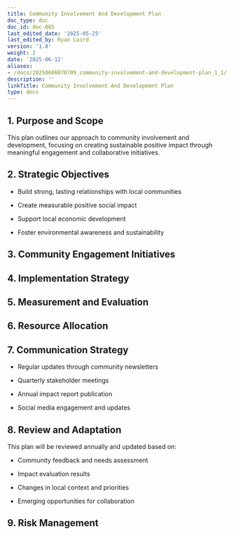 ```yaml
---
title: Community Involvement And Development Plan
doc_type: doc
doc_id: doc-085
last_edited_date: '2025-05-25'
last_edited_by: Ryan Laird
version: '1.0'
weight: 2
date: '2025-06-12'
aliases:
- /docs/20250606070709_community-involvement-and-development-plan_1_1/
description: ''
linkTitle: Community Involvement And Development Plan
type: docs
---
```


<!-- Unsupported block type: table_of_contents -->

## 1. Purpose and Scope

This plan outlines our approach to community involvement and development, focusing on creating sustainable positive impact through meaningful engagement and collaborative initiatives.

## 2. Strategic Objectives

- Build strong, lasting relationships with local communities

- Create measurable positive social impact

- Support local economic development

- Foster environmental awareness and sustainability

## 3. Community Engagement Initiatives

<!-- Unsupported block type: toggle -->

<!-- Unsupported block type: toggle -->

## 4. Implementation Strategy

<!-- Unsupported block type: table -->

## 5. Measurement and Evaluation

<!-- Unsupported block type: toggle -->

## 6. Resource Allocation

<!-- Unsupported block type: callout -->

## 7. Communication Strategy

- Regular updates through community newsletters

- Quarterly stakeholder meetings

- Annual impact report publication

- Social media engagement and updates

## 8. Review and Adaptation

This plan will be reviewed annually and updated based on:

- Community feedback and needs assessment

- Impact evaluation results

- Changes in local context and priorities

- Emerging opportunities for collaboration

## 9. Risk Management

<!-- Unsupported block type: toggle -->
